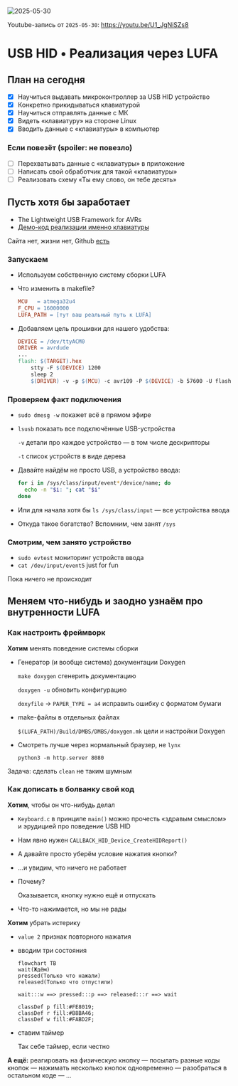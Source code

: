 
![2025-05-30](https://github.com/user-attachments/assets/bdd43b15-e3bf-4436-8a21-63d5f69284c3)

Youtube-запись от `2025-05-30`: https://youtu.be/U1_JgNiSZs8

# USB HID • Реализация через LUFA

## План на сегодня

- [x]  Научиться выдавать микроконтроллер за USB HID устройство
- [x]  Конкретно прикидываться клавиатурой
- [x]  Научиться отправлять данные с МК
- [x]  Видеть «клавиатуру» на стороне Linux
- [x]  Вводить данные с «клавиатуры» в компьютер

### Если повезёт (spoiler: не повезло)

- [ ]  Перехватывать данные с «клавиатуры» в приложение
- [ ]  Написать свой обработчик для такой «клавиатуры»
- [ ]  Реализовать схему «Ты ему слово, он тебе десять»

## Пусть хотя бы заработает

- The Lightweight USB Framework for AVRs
- [Демо-код реализации именно клавиатуры](https://github.com/abcminiuser/lufa/tree/master/Demos/Device/ClassDriver/Keyboard)


Сайта нет, жизни нет, Github [есть](https://github.com/abcminiuser/lufa/tree/master)


### Запускаем

- Используем собственную систему сборки LUFA
- Что изменить в makefile?
    
    ```makefile
    MCU   = atmega32u4
    F_CPU = 16000000
    LUFA_PATH = [тут ваш реальный путь к LUFA]
    ```
    
- Добавляем цель прошивки для нашего удобства:
    
    ```makefile
    DEVICE = /dev/ttyACM0
    DRIVER = avrdude
    ...
    flash: $(TARGET).hex
    	stty -F $(DEVICE) 1200
    	sleep 2
    	$(DRIVER) -v -p $(MCU) -c avr109 -P $(DEVICE) -b 57600 -U flash:w:$<
    ```
    

### Проверяем факт подключения

- `sudo dmesg -w` покажет всё в прямом эфире
- `lsusb` показать все подключённые USB-устройства
    
    `-v` детали про каждое устройство — в том числе дескрипторы
    
    `-t` список устройств в виде дерева
    
- Давайте найдём не просто USB, а устройство ввода:
    
    ```bash
    for i in /sys/class/input/event*/device/name; do
      echo -n "$i: "; cat "$i"
    done
    ```
    
- Или для начала хотя бы `ls /sys/class/input` — все устройства ввода
- Откуда такое богатство? Вспомним, чем занят `/sys`

### Смотрим, чем занято устройство

- `sudo evtest` мониторинг устройств ввода
- `cat /dev/input/event5` just for fun


Пока ничего не происходит


## Меняем что-нибудь и заодно узнаём про внутренности LUFA

### Как настроить фреймворк


**Хотим** менять поведение системы сборки


- Генератор (и вообще система) документации Doxygen
    
    `make doxygen` сгенерить документацию
    
    `doxygen -u` обновить конфигурацию
    
    `doxyfile` → `PAPER_TYPE = a4` исправить ошибку с форматом бумаги
    
- make-файлы в отдельных файлах
    
    `$(LUFA_PATH)/Build/DMBS/DMBS/doxygen.mk` цели и настройки Doxygen
    
- Смотреть лучше через нормальный браузер, не `lynx`
    
    `python3 -m http.server 8080`
    


Задача: сделать `clean` не таким шумным


### Как дописать в болванку свой код


**Хотим**, чтобы он что-нибудь делал


- `Keyboard.c` в принципе `main()` можно прочесть «здравым смыслом» и эрудицией про поведение USB HID
- Нам явно нужен `CALLBACK_HID_Device_CreateHIDReport()`
- А давайте просто уберём условие нажатия кнопки?
- …и увидим, что ничего не работает
- Почему?
    
    Оказывается, кнопку нужно ещё и отпускать
    
- Что-то нажимается, но мы не рады


**Хотим** убрать истерику


- `value 2` признак повторного нажатия
- вводим три состояния
    
    ```mermaid
    flowchart TB
    wait(Ждём)
    pressed(Только что нажали)
    released(Только что отпустили)
    
    wait:::w ==> pressed:::p ==> released:::r ==> wait
    
    classDef p fill:#FE8019;
    classDef r fill:#B8BA46;
    classDef w fill:#FABD2F;
    ```
    
- ставим таймер
    
    
    Так себе таймер, если честно
        


**А ещё:** реагировать на физическую кнопку — посылать разные коды кнопок — нажимать несколько кнопок одновременно — разобраться в остальном коде — …
